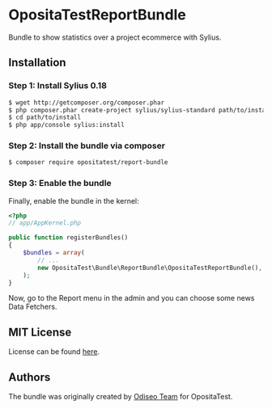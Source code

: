 OpositaTestReportBundle
=======================

Bundle to show statistics over a project ecommerce with Sylius.

## Installation

### Step 1: Install Sylius 0.18

``` bash
$ wget http://getcomposer.org/composer.phar
$ php composer.phar create-project sylius/sylius-standard path/to/install
$ cd path/to/install
$ php app/console sylius:install
```

### Step 2: Install the bundle via composer

```bash
$ composer require opositatest/report-bundle
```

### Step 3: Enable the bundle

Finally, enable the bundle in the kernel:

``` php
<?php
// app/AppKernel.php

public function registerBundles()
{
    $bundles = array(
        // ...
        new OpositaTest\Bundle\ReportBundle\OpositaTestReportBundle(),
    );
}
```

Now, go to the Report menu in the admin and you can choose some news Data Fetchers.

MIT License
-----------

License can be found [here](https://github.com/opositatest/ReportBundle/blob/master/Resources/meta/LICENSE).

Authors
-------

The bundle was originally created by [Odiseo Team](http://odiseo.com.ar) for OpositaTest.
